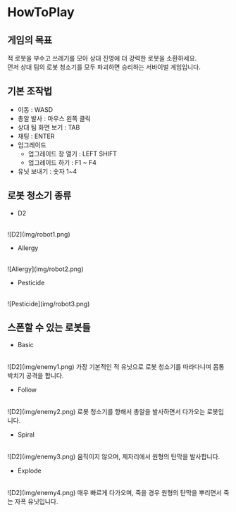 HowToPlay
====

게임의 목표
----
적 로봇을 부수고 쓰레기를 모아 상대 진영에 더 강력한 로봇을 소환하세요.<br>
먼저 상대 팀의 로봇 청소기를 모두 파괴하면 승리하는 서바이벌 게임입니다.

기본 조작법
----
* 이동 : WASD
* 총알 발사 : 마우스 왼쪽 클릭
* 상대 팀 화면 보기 : TAB
* 채팅 : ENTER
* 업그레이드
  * 업그레이드 창 열기 : LEFT SHIFT
  * 업그레이드 하기 : F1 ~ F4
* 유닛 보내기 : 숫자 1~4

로봇 청소기 종류
----
* D2
<br>
![D2](img/robot1.png)

* Allergy
<br>
![Allergy](img/robot2.png)

* Pesticide
<br>
![Pesticide](img/robot3.png)


스폰할 수 있는 로봇들
----
* Basic
<br>
![D2](img/enemy1.png)
가장 기본적인 적 유닛으로 로봇 청소기를 따라다니며 몸통 박치기 공격을 합니다.

* Follow
<br>
![D2](img/enemy2.png)
로봇 청소기를 향해서 총알을 발사하면서 다가오는 로봇입니다.

* Spiral
<br>
![D2](img/enemy3.png)
움직이지 않으며, 제자리에서 원형의 탄막을 발사합니다.

* Explode
<br>
![D2](img/enemy4.png)
매우 빠르게 다가오며, 죽을 경우 원형의 탄막을 뿌리면서 죽는 자폭 유닛입니다.
